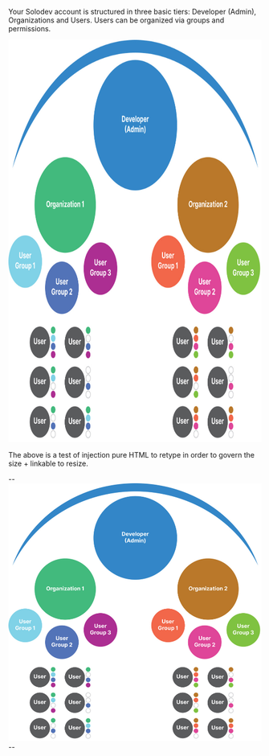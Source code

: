 Your Solodev account is structured in three basic tiers: Developer (Admin), Organizations and Users. Users can be organized via groups and permissions. 


<a href="structure1.jpg" target="_blank"><img src="structure1.jpg" style="width:800px;height:800px;"></a>


The above is a test of injection pure HTML to retype in order to govern the size + linkable to resize.





--![](structure1.jpg)--